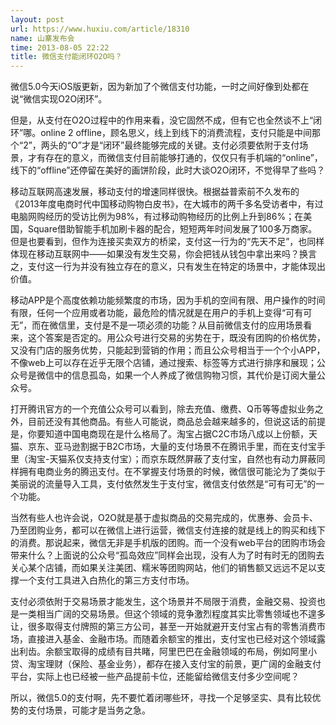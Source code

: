 ```yaml
---
layout: post
url: https://www.huxiu.com/article/18310
name: 山寨发布会
time: 2013-08-05 22:22
title: 微信支付能闭环O2O吗？
---
```

微信5.0今天iOS版更新，因为新加了个微信支付功能，一时之间好像到处都在说“微信实现O2O闭环”。

但是，从支付在O2O过程中的作用来看，没它固然不成，但有它也全然谈不上“闭环”哪。online 2 offline，顾名思义，线上到线下的消费流程，支付只能是中间那个“2”，两头的“O”才是“闭环”最终能够完成的关键。支付必须要依附于支付场景，才有存在的意义，而微信支付目前能够打通的，仅仅只有手机端的“online”，线下的“offline”还停留在美好的画饼阶段，此时大谈O2O闭环，不觉得早了些吗？

移动互联网高速发展，移动支付的增速同样很快。根据益普索前不久发布的《2013年度电商时代中国移动购物白皮书》，在大城市的两千多名受访者中，有过电脑网购经历的受访比例为98%，有过移动购物经历的比例上升到86%；在美国，Square借助智能手机加刷卡器的配合，短短两年时间发展了100多万商家。但是也要看到，但作为连接买卖双方的桥梁，支付这一行为的“先天不足”，也同样体现在移动互联网中——如果没有发生交易，你会把钱从钱包中拿出来吗？换言之，支付这一行为并没有独立存在的意义，只有发生在特定的场景中，才能体现出价值。

移动APP是个高度依赖功能频繁度的市场，因为手机的空间有限、用户操作的时间有限，任何一个应用或者功能，最危险的情况就是在用户的手机上变得“可有可无”，而在微信里，支付是不是一项必须的功能？从目前微信支付的应用场景看来，这个答案是否定的。用公众号进行交易的劣势在于，既没有团购的价格优势，又没有门店的服务优势，只能起到营销的作用；而且公众号相当于一个个小APP，不像web上可以存在近乎无限个店铺，通过搜索、标签等方式进行排序和展现；公众号是微信中的信息孤岛，如果一个人养成了微信购物习惯，其代价是订阅大量公众号。

打开腾讯官方的一个充值公众号可以看到，除去充值、缴费、Q币等等虚拟业务之外，目前还没有其他商品。有些人可能说，商品总会越来越多的，但说这话的前提是，你要知道中国电商现在是什么格局了。淘宝占据C2C市场八成以上份额，天猫、京东、亚马逊割据于B2C市场，大量的支付场景不在腾讯手里，而在支付宝手里（淘宝-天猫系仅支持支付宝）；而京东既然屏蔽了支付宝，自然也有动力屏蔽同样拥有电商业务的腾迅支付。在不掌握支付场景的时候，微信很可能沦为了类似于美丽说的流量导入工具，支付依然发生于支付宝，微信支付依然是“可有可无”的一个功能。

当然有些人也许会说，O2O就是基于虚拟商品的交易完成的，优惠券、会员卡、乃至团购业务，都可以在微信上进行运营，微信支付连接的就是线上的购买和线下的消费。那说起来，微信无非是手机版的团购。而一个没有web平台的团购市场会带来什么？上面说的公众号“孤岛效应”同样会出现，没有人为了时有时无的团购去关心某个店铺，而如果关注美团、糯米等团购网站，他们的销售额又远远不足以支撑一个支付工具进入白热化的第三方支付市场。

支付必须依附于交易场景才能发生，这个场景并不局限于消费，金融交易、投资也是一类相当广阔的交易场景。但这个领域的竞争激烈程度其实比零售领域也不遑多让，很多取得支付牌照的第三方公司，甚至一开始就避开支付宝占有的零售消费市场，直接进入基金、金融市场。而随着余额宝的推出，支付宝也已经对这个领域露出利齿。余额宝取得的成绩有目共睹，阿里巴巴在金融领域的布局，例如阿里小贷、淘宝理财（保险、基金业务），都存在接入支付宝的前景，更广阔的金融支付平台，实际上也已经被一些产品提前卡位，还能留给微信支付多少空间呢？

所以，微信5.0的支付啊，先不要忙着闭哪些环，寻找一个足够坚实、具有比较优势的支付场景，可能才是当务之急。


